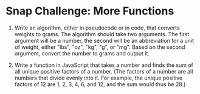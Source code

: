 # Snap Challenge: More Functions

1. Write an algorithm, either in pseudocode or in code, that converts weights to grams.  The algorithm should take two arguments.  The first argument will be a number, the second will be an abbreviation for a unit of weight, either "lbs", "oz", "kg", "g", or "mg".  Based on the second argument, convert the number to grams and output it.

2. Write a function in JavaScript that takes a number and finds the sum of all unique positive factors of a number.  (The factors of a number are all numbers that divide evenly into it.  For example, the unique positive factors of 12 are 1, 2, 3, 4, 6, and 12, and the sum would thus be 28.)
